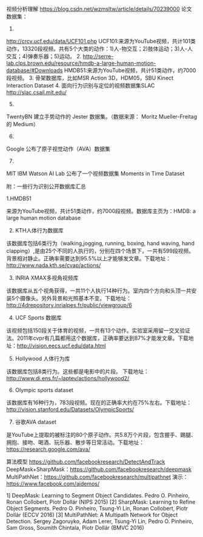 视频分析理解
https://blog.csdn.net/wzmsltw/article/details/70239000 论文
数据集：

1.
http://crcv.ucf.edu/data/UCF101.php
UCF101:来源为YouTube视频，共计101类动作，13320段视频。共有5个大类的动作：1)人-物交互；2)肢体运动；3)人-人交互；4)弹奏乐器；5)运动。
2.
http://serre-lab.clps.brown.edu/resource/hmdb-a-large-human-motion-database/#Downloads
HMDB51:来源为YouTube视频，共计51类动作，约7000段视频。
3.
骨架数据库，比如MSR Action 3D，HDM05，SBU Kinect Interaction Dataset
4.
面向行为识别与定位的视频数据集SLAC
http://slac.csail.mit.edu/


5.
TwentyBN 建立手势动作的 Jester 数据集。（数据来源： Moritz Mueller-Freitag 的 Medium）

6.
Google 公布了原子视觉动作（AVA）数据集

7.
MIT IBM Watson AI Lab 公布了一个视频数据集 Moments in Time Dataset

附：一些行为识别公开数据库汇总

1.HMDB51

来源为YouTube视频，共计51类动作，约7000段视频。数据库主页为：HMDB: a large human motion database

2. KTH人体行为数据库

该数据库包括6类行为（walking,jogging, running, boxing, hand waving, hand clapping）,是由25个不同的人执行的，分别在四个场景下，一共有599段视频。背景相对静止。正确率需要达到95.5%以上才能够发文章。下载地址：http://www.nada.kth.se/cvap/actions/

3. INRIA XMAX多视角视频库

该数据库从五个视角获得，一共11个人执行14种行为。室内四个方向和头顶一共安装5个摄像头。另外背景和光照基本不变。下载地址：http://4drepository.inrialpes.fr/public/viewgroup/6

4. UCF Sports 数据库

该视频包括150段关于体育的视频，一共有13个动作。实验室采用留一交叉验证法。2011年cvpr有几篇都用这个数据库，正确率要达到87%才能发文章。下载地址：http://vision.eecs.ucf.edu/data.html

5. Hollywood 人体行为库

该数据库包括8类行为。这些都是电影中的片段。 下载地址：http://www.di.ens.fr/~laptev/actions/hollywood2/

6. Olympic sports dataset

该数据库有16种行为，783段视频。现在的正确率大约在75%左右。下载地址：http://vision.stanford.edu/Datasets/OlympicSports/

7. 谷歌AVA dataset

是YouTube上提取的被标注的80个原子动作。共5.8万个片段，包含握手、踢腿、拥抱、接吻、喝酒、玩乐器、散步等日常活动。下载地址：https://research.google.com/ava/

算法模型
https://github.com/facebookresearch/DetectAndTrack
DeepMask+SharpMask：https://github.com/facebookresearch/deepmask
MultiPathNet：https://github.com/facebookresearch/multipathnet
演示：https://www.facebook.com/aidemos/

1] DeepMask: Learning to Segment Object Candidates. Pedro O. Pinheiro, Ronan Collobert, Piotr Dollár (NIPS 2015)
[2] SharpMask: Learning to Refine Object Segments. Pedro O. Pinheiro, Tsung-Yi Lin, Ronan Collobert, Piotr Dollàr (ECCV 2016)
[3] MultiPathNet: A Multipath Network for Object Detection. Sergey Zagoruyko, Adam Lerer, Tsung-Yi Lin, Pedro O. Pinheiro, Sam Gross, Soumith Chintala, Piotr Dollár (BMVC 2016)




